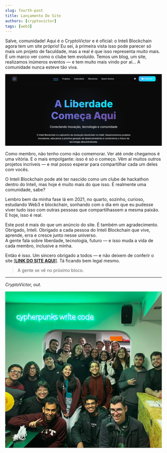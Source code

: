 ```yaml
---
slug: fourth-post
title: Lançamento Do Site
authors: [cryptovictor]
tags: [web3]
---
```


Salve, comunidade! Aqui é o CryptoVictor e é oficial: o Inteli Blockchain agora tem um site próprio! Eu sei, à primeira vista isso pode parecer só mais um projeto de faculdade, mas a real é que isso representa muito mais. É um marco ver como o clube tem evoluído. Temos um blog, um site, realizamos inúmeros eventos — e tem muito mais vindo por aí... A comunidade nunca esteve tão viva.

![Imagem do site](./site.png)

Como membro, não tenho como não comemorar. Ver até onde chegamos é uma vitória. E o mais empolgante: isso é só o começo. Vêm aí muitos outros projetos incríveis — e mal posso esperar para compartilhar cada um deles com vocês.

O Inteli Blockchain pode até ter nascido como um clube de hackathon dentro do Inteli, mas hoje é muito mais do que isso. É realmente uma comunidade, sabe?

Lembro bem da minha fase lá em 2021, no quarto, sozinho, curioso, estudando Web3 e blockchain, sonhando com o dia em que eu pudesse viver tudo isso com outras pessoas que compartilhassem a mesma paixão. E hoje, isso é real.

Este post é mais do que um anúncio do site. É também um agradecimento.  
Obrigado, Inteli. Obrigado a cada pessoa do Inteli Blockchain que vive, aprende, erra e cresce junto nesse universo.  
A gente fala sobre liberdade, tecnologia, futuro — e isso muda a vida de cada membro, inclusive a minha.

Então é isso. Um sincero obrigado a todos — e não deixem de conferir o site [[**LINK DO SITE AQUI**](https://www.inteliblockchain.org/)]. Tá ficando bem legal mesmo.

> A gente se vê no próximo bloco.

---

*CryptoVictor, out.*  

![Imagem do Inteli Blockchain](./inteliblockchain.webp)